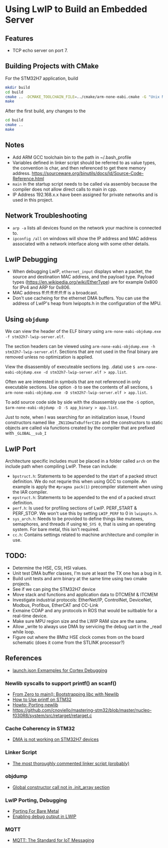 # Using LwIP to Build an Embedded Server

## Features

* TCP echo server on port 7.

## Building Projects with CMake

For the STM32H7 application, build
```bash
mkdir build
cd build
cmake .. -DCMAKE_TOOLCHAIN_FILE=../cmake/arm-none-eabi.cmake -G "Unix Makefiles"
make
```

After the first build, any changes to the 

```bash
cd build
cmake ..
make
```

## Notes

* Add ARM GCC toolchain bin to the path in ~/.bash_profile
* Variables defined in linker script should be referred to as value types, the convention is char, and then referenced
    to get there memory address. <https://sourceware.org/binutils/docs/ld/Source-Code-Reference.html>
* `main` in the startup script needs to be called via assembly because the compiler does not allow direct calls to main
    in cpp.
* IP Address 192.168.x.x have been assigned for private networks and is used in this project.

## Network Troubleshooting

* `arp -a` lists all devices found on the network your machine is connected to.
* `ipconfig /all` on windows will show the IP address and MAC address associated with a network interface along with 
    some other details.

## LwIP Debugging

* When debugging LwIP, `ethernet_input` displays when a packet, the source and destination MAC address, and the payload
    type. Payload types (https://en.wikipedia.org/wiki/EtherType) are for example 0x800 for IPv4 and ARP for 0x806.
* MAC address ff:ff:ff:ff:ff:ff is a broadcast.
* Don't use cacheing for the ethernet DMA buffers. You can use the address of LwIP's heap from lwipopts.h in the 
    configuration of the MPU.

## Using `objdump`

We can view the header of the ELF binary using `arm-none-eabi-objdump.exe -f stm32h7-lwip-server.elf`.

The section headers can be viewed using `arm-none-eabi-objdump.exe -h stm32h7-lwip-server.elf`. Sections that are not
used in the final binary are removed unless no optimization is applied.

View the disassembly of executeable sections (eg. .data) use 
`$ arm-none-eabi-objdump.exe -d stm32h7-lwip-server.elf > app.list`.

Often we are interested in symbols that are not referenced in only executable sections. Use option `-D` to see the 
contents of all sections, `$ arm-none-eabi-objdump.exe -D stm32h7-lwip-server.elf > app.list`.

To add source code side by side with the disassembly use the `-S` option, 
`$arm-none-eabi-objdump -D -S app_binary > app.list`.

Just to note, when I was searching for an initialization issue, I found constructors named like `_ZN11DmaTxBufferC1Ev`
and the constructors to static objects are called via functions created by the compiler that are prefixed with
`_GLOBAL__sub_I`

## LwIP Port

Architecture specific includes must be placed in a folder called `arch` on the include path when compiling LwIP. These
can include:
* `bpstruct.h`: Statements to be appended to the start of a packed struct definition. We do not requrie this when
    using GCC to compile. An example is apply the `#pragma pack(1)` precompiler statement when using the IAR compiler.
* `epstruct.h`: Statements to be appended to the end of a packed struct definition.
* `perf.h`: Is used for profiling sections of LwIP. PERF_START & PERF_STOP. We won't use this by setting `LWIP_PERF` 
    to 0 in `lwipopts.h`.
* `sys_arch.h`: Needs to be provided to define things like mutexes, semaphores, and threads if using `NO_SYS 0`, that 
    is using an operating system. For bare metal, this isn't required.
* `cc.h`: Contains settings related to machine architecture and compiler in use.

## TODO: 

* Determine the HSE, CSI, HSI values.
* Unit test DMA buffer classes, I'm sure at least the TX one has a bug in it.
* Build unit tests and arm binary at the same time using two cmake projects.
* See if we can ping the STM32H7 device
* Move stack and functions and application data to DTCMEM & ITCMEM
* Investigate industrial protocols: EtherNet/IP, ControlNet, DeviceNet, Modbus, Profibus, EtherCAT and CC-Link
* Exmaine COAP and any protocols in ROS that would be suitbable for a real-time device.
* Make sure MPU region size and the LWIP RAM size are the same.
* Allow _write to always use DMA by servicing the debug uart in the _read while loop.
* Figure out where the 8Mhz HSE clock comes from on the board schematic (does it come from the STLINK processor?)

## References

* [launch.json Exmamples for Cortex Debugging](https://github.com/haneefdm/cortex-debug-samples/blob/master/blink2/.vscode/launch.json)

### Newlib syscalls to support printf() an scanf()

* [From Zero to main(): Bootstrapping libc with Newlib](https://interrupt.memfault.com/blog/boostrapping-libc-with-newlib)
* [How to Use printf on STM32](https://shawnhymel.com/1873/how-to-use-printf-on-stm32/)
* [Howto: Porting newlib](https://www.embecosm.com/appnotes/ean9/ean9-howto-newlib-1.0.html)
* <https://github.com/cnoviello/mastering-stm32/blob/master/nucleo-f030R8/system/src/retarget/retarget.c>

### Cache Coherency in STM32

* [DMA is not working on STM32H7 devices](https://community.st.com/s/article/FAQ-DMA-is-not-working-on-STM32H7-devices)

### Linker Script

* [The most thoroughly commented linker script (probably)](https://blog.thea.codes/the-most-thoroughly-commented-linker-script/)

### objdump

* [Global constructor call not in .init_array section](<https://stackoverflow.com/questions/6343348/global-constructor-call-not-in-init-array-section>)

### LwIP Porting, Debugging

* [Porting For Bare Metal](https://lwip.fandom.com/wiki/Porting_For_Bare_Metal)
* [Enabling debug output in LWIP](https://community.nxp.com/t5/LPC-Microcontrollers-Knowledge/Enabling-debug-output/ta-p/1128854)

### MQTT

* [MQTT: The Standard for IoT Messaging](https://mqtt.org/)